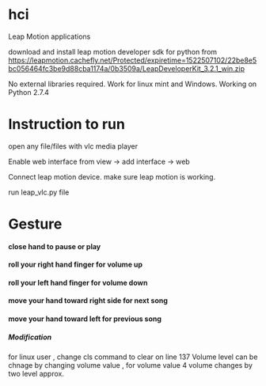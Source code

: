 # hci
Leap Motion applications

download and install leap motion developer sdk for python from 
https://leapmotion.cachefly.net/Protected/expiretime=1522507102/22be8e5bc056464fc3be9d88cba1174a/0b3509a/LeapDeveloperKit_3.2.1_win.zip

No external libraries required.
Work for linux mint and Windows.
Working on Python 2.7.4

# Instruction to run

open any file/files with vlc media player

Enable web interface from 
    view -> add interface -> web
    
Connect leap motion device.
make sure leap motion is working.

run leap_vlc.py file 



# Gesture

#### close hand to pause or play
#### roll your right hand finger for volume up
#### roll your left hand finger for volume down
#### move your hand toward right side for next song
#### move your hand toward left for previous song



##### Modification

for linux user , change cls command to clear on line 137
Volume level can be chnage by changing volume value , for volume value 4 volume changes by two level approx.
